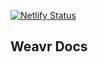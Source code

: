 [![Netlify Status](https://api.netlify.com/api/v1/badges/7fade93b-7b14-4c31-b94b-80cf9ba25712/deploy-status)](https://app.netlify.com/sites/kumu-weavr-docs/deploys)

## Weavr Docs
